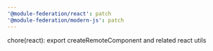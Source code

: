 ```yaml
---
'@module-federation/react': patch
'@module-federation/modern-js': patch
---
```


chore(react): export createRemoteComponent and related react utils
